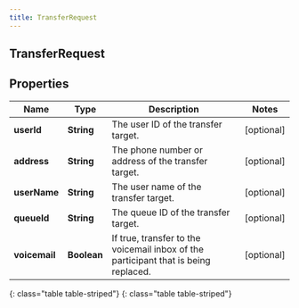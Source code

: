 ```yaml
---
title: TransferRequest
---
```

## TransferRequest


## Properties

| Name | Type | Description | Notes |
| ------------ | ------------- | ------------- | ------------- |
| **userId** | **String** | The user ID of the transfer target. |  [optional] |
| **address** | **String** | The phone number or address of the transfer target. |  [optional] |
| **userName** | **String** | The user name of the transfer target. |  [optional] |
| **queueId** | **String** | The queue ID of the transfer target. |  [optional] |
| **voicemail** | **Boolean** | If true, transfer to the voicemail inbox of the participant that is being replaced. |  [optional] |
{: class="table table-striped"}
{: class="table table-striped"}


